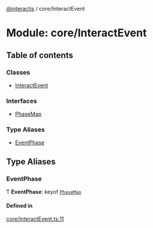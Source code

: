 [@interactjs](../README.md) / core/InteractEvent

# Module: core/InteractEvent

## Table of contents

### Classes

- [InteractEvent](../classes/core_InteractEvent.InteractEvent.md)

### Interfaces

- [PhaseMap](../interfaces/core_InteractEvent.PhaseMap.md)

### Type Aliases

- [EventPhase](core_InteractEvent.md#eventphase)

## Type Aliases

### EventPhase

Ƭ **EventPhase**: keyof [`PhaseMap`](../interfaces/core_InteractEvent.PhaseMap.md)

#### Defined in

[core/InteractEvent.ts:11](https://github.com/taye/interact.js/blob/5ca9fe72/packages/@interactjs/core/InteractEvent.ts#L11)
